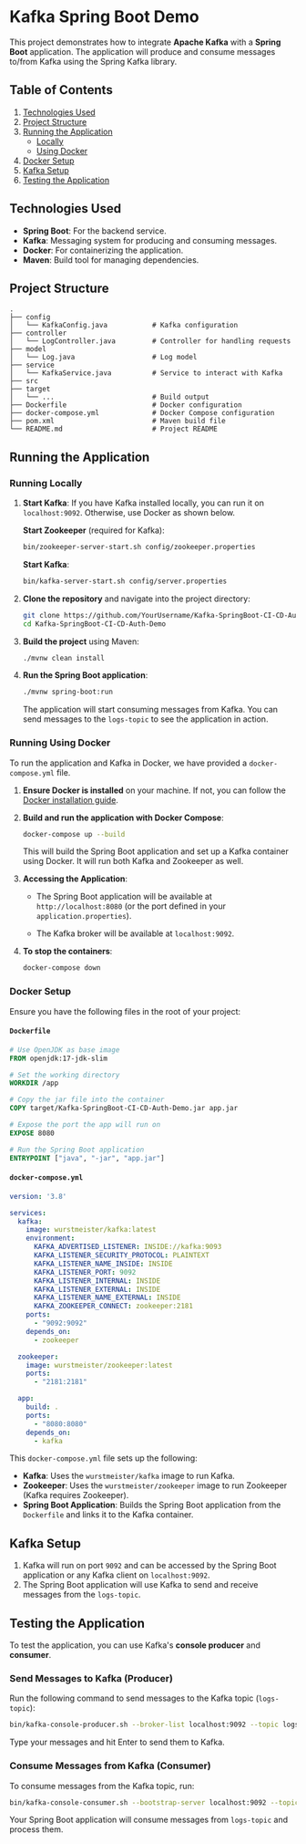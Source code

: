 # Kafka Spring Boot Demo

This project demonstrates how to integrate **Apache Kafka** with a **Spring Boot** application. The application will produce and consume messages to/from Kafka using the Spring Kafka library.

## Table of Contents
1. [Technologies Used](#technologies-used)
2. [Project Structure](#project-structure)
3. [Running the Application](#running-the-application)
    - [Locally](#running-locally)
    - [Using Docker](#running-using-docker)
4. [Docker Setup](#docker-setup)
5. [Kafka Setup](#kafka-setup)
6. [Testing the Application](#testing-the-application)

## Technologies Used
- **Spring Boot**: For the backend service.
- **Kafka**: Messaging system for producing and consuming messages.
- **Docker**: For containerizing the application.
- **Maven**: Build tool for managing dependencies.

## Project Structure
```
.
├── config
│   └── KafkaConfig.java           # Kafka configuration
├── controller
│   └── LogController.java         # Controller for handling requests
├── model
│   └── Log.java                   # Log model
├── service
│   └── KafkaService.java          # Service to interact with Kafka
├── src
├── target
│   └── ...                        # Build output
├── Dockerfile                     # Docker configuration
├── docker-compose.yml             # Docker Compose configuration
├── pom.xml                        # Maven build file
└── README.md                      # Project README
```

## Running the Application

### Running Locally

1. **Start Kafka**: If you have Kafka installed locally, you can run it on `localhost:9092`. Otherwise, use Docker as shown below.
   
   **Start Zookeeper** (required for Kafka):
   ```bash
   bin/zookeeper-server-start.sh config/zookeeper.properties
   ```

   **Start Kafka**:
   ```bash
   bin/kafka-server-start.sh config/server.properties
   ```

2. **Clone the repository** and navigate into the project directory:
   ```bash
   git clone https://github.com/YourUsername/Kafka-SpringBoot-CI-CD-Auth-Demo.git
   cd Kafka-SpringBoot-CI-CD-Auth-Demo
   ```

3. **Build the project** using Maven:
   ```bash
   ./mvnw clean install
   ```

4. **Run the Spring Boot application**:
   ```bash
   ./mvnw spring-boot:run
   ```

   The application will start consuming messages from Kafka. You can send messages to the `logs-topic` to see the application in action.

### Running Using Docker

To run the application and Kafka in Docker, we have provided a `docker-compose.yml` file.

1. **Ensure Docker is installed** on your machine. If not, you can follow the [Docker installation guide](https://docs.docker.com/get-docker/).

2. **Build and run the application with Docker Compose**:
   ```bash
   docker-compose up --build
   ```

   This will build the Spring Boot application and set up a Kafka container using Docker. It will run both Kafka and Zookeeper as well.

3. **Accessing the Application**:
   - The Spring Boot application will be available at `http://localhost:8080` (or the port defined in your `application.properties`).

   - The Kafka broker will be available at `localhost:9092`.

4. **To stop the containers**:
   ```bash
   docker-compose down
   ```

### Docker Setup

Ensure you have the following files in the root of your project:

#### `Dockerfile`
```dockerfile
# Use OpenJDK as base image
FROM openjdk:17-jdk-slim

# Set the working directory
WORKDIR /app

# Copy the jar file into the container
COPY target/Kafka-SpringBoot-CI-CD-Auth-Demo.jar app.jar

# Expose the port the app will run on
EXPOSE 8080

# Run the Spring Boot application
ENTRYPOINT ["java", "-jar", "app.jar"]
```

#### `docker-compose.yml`
```yaml
version: '3.8'

services:
  kafka:
    image: wurstmeister/kafka:latest
    environment:
      KAFKA_ADVERTISED_LISTENER: INSIDE://kafka:9093
      KAFKA_LISTENER_SECURITY_PROTOCOL: PLAINTEXT
      KAFKA_LISTENER_NAME_INSIDE: INSIDE
      KAFKA_LISTENER_PORT: 9092
      KAFKA_LISTENER_INTERNAL: INSIDE
      KAFKA_LISTENER_EXTERNAL: INSIDE
      KAFKA_LISTENER_NAME_EXTERNAL: INSIDE
      KAFKA_ZOOKEEPER_CONNECT: zookeeper:2181
    ports:
      - "9092:9092"
    depends_on:
      - zookeeper

  zookeeper:
    image: wurstmeister/zookeeper:latest
    ports:
      - "2181:2181"

  app:
    build: .
    ports:
      - "8080:8080"
    depends_on:
      - kafka
```

This `docker-compose.yml` file sets up the following:
- **Kafka**: Uses the `wurstmeister/kafka` image to run Kafka.
- **Zookeeper**: Uses the `wurstmeister/zookeeper` image to run Zookeeper (Kafka requires Zookeeper).
- **Spring Boot Application**: Builds the Spring Boot application from the `Dockerfile` and links it to the Kafka container.

## Kafka Setup

1. Kafka will run on port `9092` and can be accessed by the Spring Boot application or any Kafka client on `localhost:9092`.
2. The Spring Boot application will use Kafka to send and receive messages from the `logs-topic`.

## Testing the Application

To test the application, you can use Kafka's **console producer** and **consumer**.

### Send Messages to Kafka (Producer)

Run the following command to send messages to the Kafka topic (`logs-topic`):

```bash
bin/kafka-console-producer.sh --broker-list localhost:9092 --topic logs-topic
```

Type your messages and hit Enter to send them to Kafka.

### Consume Messages from Kafka (Consumer)

To consume messages from the Kafka topic, run:

```bash
bin/kafka-console-consumer.sh --bootstrap-server localhost:9092 --topic logs-topic --from-beginning
```

Your Spring Boot application will consume messages from `logs-topic` and process them.
